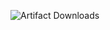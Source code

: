 ![Artifact Downloads](https://img.shields.io/endpoint?url=https://itsmechinmoy.github.io/downloads.json)
